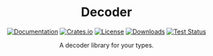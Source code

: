 <div align="center">

# Decoder

[![Documentation](https://docs.rs/decoder/badge.svg)](https://docs.rs/decoder)
[![Crates.io](https://img.shields.io/crates/v/decoder.svg)](https://crates.io/crates/decoder)
[![License](https://img.shields.io/crates/l/decoder.svg)](https://github.com/hecrj/decoder/blob/master/LICENSE)
[![Downloads](https://img.shields.io/crates/d/decoder.svg)](https://crates.io/crates/decoder)
[![Test Status](https://img.shields.io/github/actions/workflow/status/hecrj/decoder/test.yml?branch=master&event=push&label=test)](https://github.com/hecrj/decoder/actions)

A decoder library for your types.
</div>
